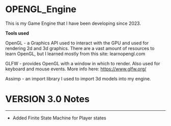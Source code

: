 # OPENGL_Engine

This is my Game Engine that I have been developing since 2023.

**Tools used**

OpenGL - a Graphics API used to interact with the GPU and used for rendering 2d and 3d graphics. There are a vast amount of resources to learn OpenGL, but I learned mostly from this site: learnopengl.com

GLFW - provides OpenGL with a window in which to render. Also used for keyboard and mouse events. More info here: https://www.glfw.org/

Assimp - an import library I used to import 3d models into my engine.

# VERSION 3.0 Notes
___________________________________________________________________

- Added Finite State Machine for Player states
